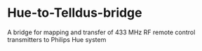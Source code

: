 Hue-to-Telldus-bridge
=====================

A bridge for mapping and transfer of 433 MHz RF remote control transmitters to Philips Hue system 
